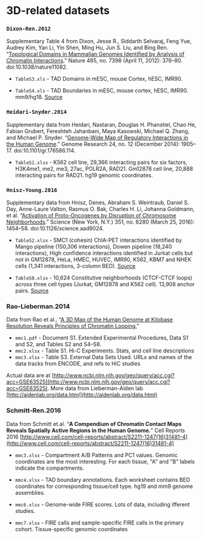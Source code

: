 # 3D-related datasets

### `Dixon-Ren.2012`

Supplementary Table 4 from Dixon, Jesse R., Siddarth Selvaraj, Feng Yue, Audrey Kim, Yan Li, Yin Shen, Ming Hu, Jun S. Liu, and Bing Ren. “[Topological Domains in Mammalian Genomes Identified by Analysis of Chromatin Interactions](http://www.nature.com/nature/journal/v485/n7398/full/nature11082.html).” Nature 485, no. 7398 (April 11, 2012): 376–80. doi:10.1038/nature11082.

- `TableS3.xls` - TAD Domains in mESC, mouse Cortex, hESC, IMR90.

- `TableS4.xls` - TAD Boundaries in mESC, mouse cortex, hESC, IMR90. mm9/hg18. [Source](http://www.nature.com/nature/journal/v485/n7398/extref/nature11082-s3.xls)


### `Heidari-Snyder.2014` 

Supplementary data from Heidari, Nastaran, Douglas H. Phanstiel, Chao He, Fabian Grubert, Fereshteh Jahanbani, Maya Kasowski, Michael Q. Zhang, and Michael P. Snyder. “[Genome-Wide Map of Regulatory Interactions in the Human Genome](http://genome.cshlp.org/content/24/12/1905/suppl/DC1).” Genome Research 24, no. 12 (December 2014): 1905–17. doi:10.1101/gr.176586.114.

- `TableS1.xlsx` - K562 cell line, 29,366 interacting pairs for six factors, H3K4me1, me2, me3, 27ac, POLR2A, RAD21. Gm12878 cell line, 20,888 interacting pairs for RAD21. hg19 genomic coordinates.


### `Hnisz-Young.2016`

Supplementary data from Hnisz, Denes, Abraham S. Weintraub, Daniel S. Day, Anne-Laure Valton, Rasmus O. Bak, Charles H. Li, Johanna Goldmann, et al. “[Activation of Proto-Oncogenes by Disruption of Chromosome Neighborhoods](http://science.sciencemag.org/content/early/2016/03/02/science.aad9024.full).” Science (New York, N.Y.) 351, no. 6280 (March 25, 2016): 1454–58. doi:10.1126/science.aad9024.

- `TableS2.xlsx` - SMC1 (cohesin) ChIA-PET interactions identified by Mango pipeline (150,306 interactions), Dowen pipeline (18,240 interactions), High confidence interactions identified in Jurkat cells but not in GM12878, HeLa, HMEC, HUVEC, IMR90, K562, KBM7 and NHEK cells (1,341 interactions, 3-column BED). [Source](http://science.sciencemag.org/highwire/filestream/675217/field_highwire_adjunct_files/6/aad9024_TableS2_160122.xlsx)

- `TableS8.xlsx` - 10,624 Constitutive neighborhoods (CTCF-CTCF loops) across three cell types (Jurkat, GM12878 and K562 cell). 13,908 anchor pairs. [Source](http://science.sciencemag.org/highwire/filestream/675217/field_highwire_adjunct_files/12/aad9024_TableS8_160122.xlsx)

### Rao-Lieberman.2014

Data from Rao et al., “[A 3D Map of the Human Genome at Kilobase Resolution Reveals Principles of Chromatin Looping.](http://www.sciencedirect.com/science/article/pii/S0092867414014974)”

- `mmc1.pdf` - Document S1. Extended Experimental Procedures, Data S1 and S2, and Tables S2 and S4–S8.  
- `mmc2.xlsx` - Table S1. Hi-C Experiments. Stats, and cell line descriptions
- `mmc3.xlsx` - Table S3. External Data Sets Used. URLs and names of the data tracks from ENCODE, and refs to HiC studies

Actual data are at [http://www.ncbi.nlm.nih.gov/geo/query/acc.cgi?acc=GSE63525](http://www.ncbi.nlm.nih.gov/geo/query/acc.cgi?acc=GSE63525). More data from Lieberman-Aiden lab [http://aidenlab.org/data.html](http://aidenlab.org/data.html)

### Schmitt-Ren.2016

Data from Schmitt et.al. “**A Compendium of Chromatin Contact Maps Reveals Spatially Active Regions in the Human Genome.**” Cell Reports 2016 [http://www.cell.com/cell-reports/abstract/S2211-1247(16)31481-4](http://www.cell.com/cell-reports/abstract/S2211-1247(16)31481-4)

- `mmc3.xlsx` - Compartment A/B Patterns and PC1 values. Genomic coordinates are the most interesting. For each tissue, "A" and "B" labels indicate the compartments.

- `mmc4.xlsx` - TAD boundary annotations. Each worksheet contains BED coordinates for corresponding tissue/cell type. hg19 and mm9 genome assemblies.

- `mmc6.xlsx` - Genome-wide FIRE scores. Lots of data, including ifferent studies.

- `mmc7.xlsx` - FIRE calls and sample-specific FIRE calls in the primary cohort. Tissue-specific genomic coordinates
